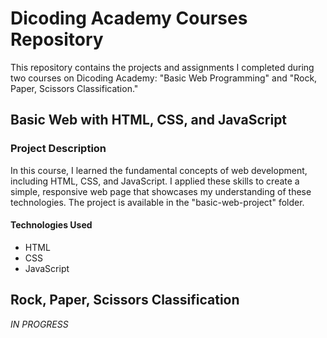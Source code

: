 # Dicoding Academy Courses Repository

This repository contains the projects and assignments I completed during two courses on Dicoding Academy: "Basic Web Programming" and "Rock, Paper, Scissors Classification."

## Basic Web with HTML, CSS, and JavaScript

### Project Description

In this course, I learned the fundamental concepts of web development, including HTML, CSS, and JavaScript. I applied these skills to create a simple, responsive web page that showcases my understanding of these technologies. The project is available in the "basic-web-project" folder.

#### Technologies Used

- HTML
- CSS
- JavaScript

## Rock, Paper, Scissors Classification

*IN PROGRESS*
